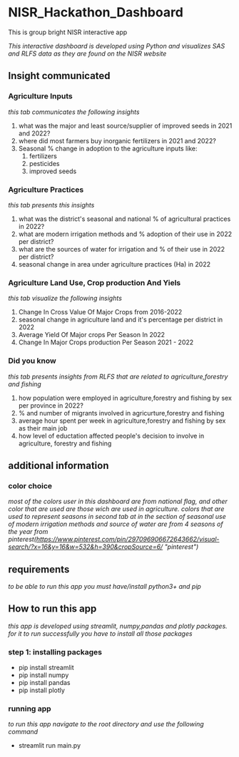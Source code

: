 # NISR_Hackathon_Dashboard
This is group bright NISR interactive app


_This interactive dashboard is developed using Python and visualizes SAS and RLFS data as they are found on the NISR website_ 
## Insight communicated

### Agriculture Inputs
_this tab communicates the following insights_
1. what was the major and least source/supplier of improved seeds in 2021 and 2022?
2. where did most farmers buy inorganic fertilizers in 2021 and 2022?
3. Seasonal % change in adoption to the agriculture inputs like:
   1. fertilizers
   2. pesticides
   3. improved seeds

### Agriculture Practices
_this tab presents this insights_
1. what was the district's seasonal and national % of agricultural practices in 2022?
2. what are modern irrigation methods and % adoption of their use in 2022 per district?
3. what are the sources of water for irrigation and % of their use in 2022 per district?
4. seasonal change in area under agriculture practices (Ha) in 2022
   
### Agriculture Land Use, Crop production And Yiels
_this tab visualize the following insights_
1. Change In Cross Value Of Major Crops from 2016-2022
2. seasonal change in agriculture land and it's percentage per district in 2022
3. Average Yield Of Major crops Per Season In 2022
4. Change In Major Crops production Per Season 2021 - 2022

### Did you know
_this tab presents insights from RLFS that are related to agriculture,forestry and fishing_
1. how population were employed in agriculture,forestry and fishing by sex per province in 2022?
2. % and number of migrants involved in agricurture,forestry and fishing
3. average hour spent per week in agriculture,forestry and fishing by sex as their main job
4. how level of eductation affected people's decision to involve in agriculture, forestry and fishing 
## additional information
### color choice
_most of the colors user in this dashboard are from national flag, and other color that are used are those wich are used in agriculture. colors that are used to represent seasons in second tab at in the section of seasonal use of modern irrigation methods and source of water are from 4 seasons of the year from pinterest(https://www.pinterest.com/pin/297096906672643662/visual-search/?x=16&y=16&w=532&h=390&cropSource=6/ "pinterest")_
## requirements
_to be able to run this app you must have/install python3+ and pip_

## How to run this app
_this app is developed using streamlit, numpy,pandas and plotly packages. for it to run successfully you have to install all those packages_
### step 1: installing packages
   * pip install streamlit
   * pip install numpy
   * pip install pandas
   * pip install plotly
### running app
   _to run this app navigate to the root directory and use the following command_
   * streamlit run main.py 


